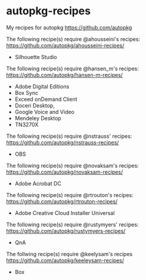 autopkg-recipes
===============

My recipes for autopkg https://github.com/autopkg

The following recipe(s) require @ahousseini's recipes: https://github.com/autopkg/ahousseini-recipes/
 - Silhouette Studio

The following recipe(s) require @hansen_m's recipes: https://github.com/autopkg/hansen-m-recipes/
 - Adobe Digital Editions
 - Box Sync
 - Exceed onDemand Client
 - Doceri Desktop,
 - Google Voice and Video
 - Mendeley Desktop
 - TN3270X

The following recipe(s) require @nstrauss' recipes: https://github.com/autopkg/nstrauss-recipes/
 - OBS

The following recipe(s) require @novaksam's recipes: https://github.com/autopkg/novaksam-recipes/
 - Adobe Acrobat DC

The following recipe(s) require @rtrouton's recipes: https://github.com/autopkg/rtrouton-recipes/
 - Adobe Creative Cloud Installer Universal

The following recipe(s) require @rustymyers' recipes: https://github.com/autopkg/rustymyers-recipes/
 - QnA

 The follwing recipe(s) require @keelysam's recipes https://github.com/autopkg/keeleysam-recipes/
  - Box
